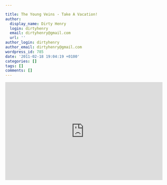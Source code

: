```yaml
---

title: The Young Veins - Take A Vacation!
author:
  display_name: Dirty Henry
  login: dirtyhenry
  email: dirtyhenry@gmail.com
  url: ''
author_login: dirtyhenry
author_email: dirtyhenry@gmail.com
wordpress_id: 785
date: '2011-02-18 19:04:19 +0100'
categories: []
tags: []
comments: []
---
```

<iframe title="YouTube video player" width="500" height="311" src="http://www.youtube.com/embed/AK_F0hzyqiY?rel=0" frameborder="0" allowfullscreen></iframe>
